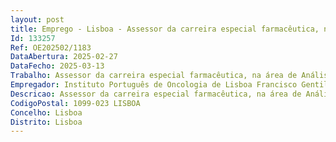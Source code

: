 ```yaml
--- 
layout: post
title: Emprego - Lisboa - Assessor da carreira especial farmacêutica, na área de Análises Clínicas
Id: 133257
Ref: OE202502/1183
DataAbertura: 2025-02-27
DataFecho: 2025-03-13
Trabalho: Assessor da carreira especial farmacêutica, na área de Análises Clínicas
Empregador: Instituto Português de Oncologia de Lisboa Francisco Gentil, E.P.E.
Descricao: Assessor da carreira especial farmacêutica, na área de Análises Clínicas
CodigoPostal: 1099-023 LISBOA
Concelho: Lisboa
Distrito: Lisboa
--- 
```

